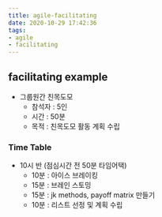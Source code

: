 ```yaml
---
title: agile-facilitating
date: 2020-10-29 17:42:36
tags:
- agile
- facilitating
---
```

## facilitating example
- 그룹원간 친목도모
    - 참석자 : 5인
    - 시간 : 50분
    - 목적 : 친목도모 활동 계획 수립
    
### Time Table
- 10시 반 (점심시간 전 50분 타임어택)
    - 10분 : 아이스 브레이킹
    - 15분 : 브레인 스토밍
    - 15분 : jk methods, payoff matrix 만들기
    - 10분 : 리스트 선정 및 계획 수립 